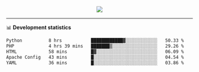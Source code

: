 <h3 align="center">
  <a href="https://github.com/hwalker928">
      <img src="https://github-profile-trophy.vercel.app/?username=hwalker928&no-bg=true&no-frame=true">
  </a>
</h3>


<hr>

📊 **Development statistics**

<!--START_SECTION:waka-->

```txt
Python          8 hrs           ████████████▓░░░░░░░░░░░░   50.33 %
PHP             4 hrs 39 mins   ███████▒░░░░░░░░░░░░░░░░░   29.26 %
HTML            58 mins         █▓░░░░░░░░░░░░░░░░░░░░░░░   06.09 %
Apache Config   43 mins         █░░░░░░░░░░░░░░░░░░░░░░░░   04.54 %
YAML            36 mins         █░░░░░░░░░░░░░░░░░░░░░░░░   03.86 %
```

<!--END_SECTION:waka-->
